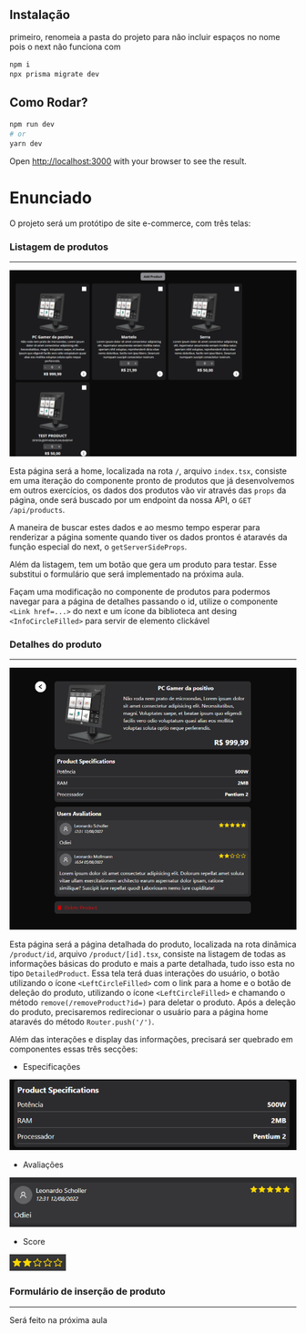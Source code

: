 ## Instalação
primeiro, renomeia a pasta do projeto para não incluir espaços no nome pois o next não funciona com 

```bash
npm i
npx prisma migrate dev
```

## Como Rodar?
```bash
npm run dev
# or
yarn dev
```

Open [http://localhost:3000](http://localhost:3000) with your browser to see the result.

# Enunciado

O projeto será um protótipo de site e-commerce, com três telas:
### Listagem de produtos
---
![produtos](./docs/List.PNG)

Esta página será a home, localizada na rota `/`, arquivo `index.tsx`, consiste em uma iteração do componente pronto de produtos que já desenvolvemos em outros exercícios, os dados dos produtos vão vir através das `props` da página, onde será buscado por um endpoint da nossa API, o `GET /api/products`.

A maneira de buscar estes dados e ao mesmo tempo esperar para renderizar a página somente quando tiver os dados prontos é ataravés da função especial do next, o `getServerSideProps`.

Além da listagem, tem um botão que gera um produto para testar. Esse substitui o formulário que será implementado na próxima aula.

Façam uma modificação no componente de produtos para podermos navegar para a página de detalhes passando o id, utilize o componente `<Link href=...>` do next e um ícone da biblioteca ant desing `<InfoCircleFilled>` para servir de elemento clickável

### Detalhes do produto 
---
![detailed](./docs/Detailed.PNG)

Esta página será a página detalhada do produto, localizada na rota dinâmica `/product/id`, arquivo `/product/[id].tsx`, consiste na listagem de todas as informações básicas do produto e mais a parte detalhada, tudo isso esta no tipo `DetailedProduct`. Essa tela terá duas interações do usuário, o botão utilizando o ícone `<LeftCircleFilled>` com o link para a home e o botão de deleção do produto, utilizando o ícone `<LeftCircleFilled>` e chamando o método `remove(/removeProduct?id=)` para deletar o produto. Após a deleção do produto, precisaremos redirecionar o usuário para a página home ataravés do método `Router.push('/')`.

Além das interações e display das informações, precisará ser quebrado em componentes essas três secções:

* Especificações

![spec](./docs/Specs.PNG)

* Avaliações

![avaliation](./docs/Coment.PNG)

* Score

![score](./docs/Score.PNG)

### Formulário de inserção de produto
---
Será feito na próxima aula